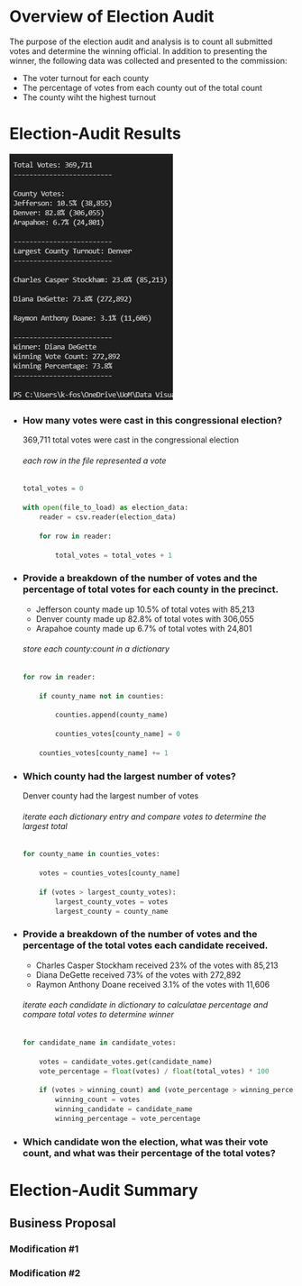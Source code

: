 # Overview of Election Audit
The purpose of the election audit and analysis is to count all submitted votes and determine the winning official.  In addition to presenting the winner, the following data was collected and presented to the commission:

- The voter turnout for each county
- The percentage of votes from each county out of the total count
- The county wiht the highest turnout

# Election-Audit Results

![Results](Resources/analysis-terminal.png)

- ### How many votes were cast in this congressional election?

    369,711 total votes were cast in the congressional election

    ###### each row in the file represented a vote
    
    ```python
    total_votes = 0

    with open(file_to_load) as election_data:
        reader = csv.reader(election_data)

        for row in reader:

            total_votes = total_votes + 1
    ```

- ### Provide a breakdown of the number of votes and the percentage of total votes for each county in the precinct.

    - Jefferson county made up 10.5% of total votes with 85,213
    - Denver county made up 82.8% of total votes with 306,055
    - Arapahoe county made up 6.7% of total votes with 24,801  
  

    ###### store each county:count in a dictionary

    ```python
    for row in reader:
        
        if county_name not in counties:

            counties.append(county_name)

            counties_votes[county_name] = 0

        counties_votes[county_name] += 1    
    ```

- ### Which county had the largest number of votes?

    Denver county had the largest number of votes  

    ###### iterate each dictionary entry and compare votes to determine the largest total
    ```python
    for county_name in counties_votes:

        votes = counties_votes[county_name]

        if (votes > largest_county_votes):
            largest_county_votes = votes
            largest_county = county_name
    ```

- ### Provide a breakdown of the number of votes and the percentage of the total votes each candidate received.

    - Charles Casper Stockham received 23% of the votes with 85,213
    - Diana DeGette received 73% of the votes with 272,892
    - Raymon Anthony Doane received 3.1% of the votes with 11,606  

    ###### iterate each candidate in dictionary to calculatae percentage and compare total votes to determine winner
    ```python
    for candidate_name in candidate_votes:

        votes = candidate_votes.get(candidate_name)
        vote_percentage = float(votes) / float(total_votes) * 100

        if (votes > winning_count) and (vote_percentage > winning_percentage):
            winning_count = votes
            winning_candidate = candidate_name
            winning_percentage = vote_percentage
    ```

- ### Which candidate won the election, what was their vote count, and what was their percentage of the total votes?


# Election-Audit Summary

## Business Proposal

### Modification #1

### Modification #2